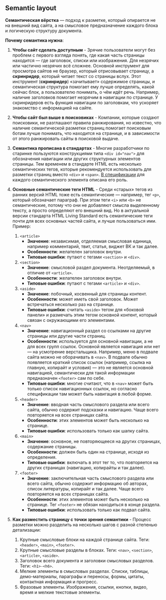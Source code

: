 ## Semantic layout

**Семантическая вёрстка** — подход к разметке, который опирается не на внешний вид сайта, а на смысловое предназначение каждого блока и логическую структуру документа.

**Почему семантика нужна**:

1. **Чтобы сайт сделать доступным** - Зрячие пользователи могут без проблем с первого взгляда понять, где какая часть страницы находится — где заголовок, списки или изображения.
   Для незрячих или частично незрячих всё сложнее. Основной инструмент для просмотра сайтов не браузер, который отрисовывает страницу, а **скринридер**, который читает текст со страницы вслух.
   Этот инструмент (**скринридер**) «зачитывает» содержимое страницы, и семантическая структура помогает ему лучше определять, какой сейчас блок, а пользователю понимать, о чём идёт речь.
   Например, наличие заголовков помогает незрячим в навигации по странице. У скринридеров есть функция навигации по заголовкам, что ускоряет знакомство с информацией на сайте.

2. **Чтобы сайт был выше в поисковиках** - Компании, которые создают поисковики, не разглашают правила ранжирования, но известно, что наличие семантической разметки страниц помогает поисковым ботам лучше понимать, что находится на странице, и в зависимости от этого ранжировать сайты в поисковой выдаче.

3. **Семантика прописана в стандартах** - Многие разработчики по старинке пользуются конструкциями типа `<div id="nav">` для обозначения навигации или других структурных элементов страницы.
   Тем временем в стандарте HTML есть несколько семантических тегов, которые рекомендуется использовать для разметки страниц вместо `<div>` и `<span>`. [В спецификации](https://html.spec.whatwg.org/multipage/sections.html#the-nav-element) для каждого семантического элемента описана его роль.

4. **Основные семантические теги HTML** - Среди «старых» тегов из ранних версий HTML тоже есть семантические — например, тег `<p>`, который обозначает параграф. При этом теги `<i>` или `<b>` не семантические, потому что они не добавляют смысла выделенному тексту, а просто определяют его внешний вид.
   Но в актуальной версии стандарта HTML Living Standard есть семантические теги почти для всех основных частей сайта, и лучше пользоваться ими. Пример:

   1. `<article>`
      - **Значение**: независимая, отделяемая смысловая единица, например комментарий, твит, статья, виджет ВК и так далее.
      - **Особенности**: желателен заголовок внутри.
      - **Типовые ошибки**: путают с тегами `<section>` и `<div>`.
   2. `<section>`
      - **Значение**: смысловой раздел документа. Неотделяемый, в отличие от `<article>`.
      - **Особенности**: желателен заголовок внутри.
      - **Типовые ошибки**: путают с тегами `<article>` и `<div>`.
   3. `<aside>`
      - **Значение**: побочный, косвенный для страницы контент.
      - **Особенности**: может иметь свой заголовок. Может встречаться несколько раз на странице.
      - **Типовые ошибки**: считать `<aside>` тегом для «боковой панели» и размечать этим тегом основной контент, который связан с окружающими его элементами.
   4. `<nav>`
      - **Значение**: навигационный раздел со ссылками на другие страницы или другие части страниц.
      - **Особенности**: используется для основной навигации, а не для всех групп ссылок. Основной является навигация или нет — на усмотрение верстальщика. Например, меню в подвале сайта можно не оборачивать в `<nav>`. В подвале обычно появляется краткий список ссылок (например, ссылка на главную, копирайт и условия) — это не является основной навигацией, семантически для такой информации предназначен `<footer>` сам по себе.
      - **Типовые ошибки**: многие считают, что в `<nav>` может быть только список навигационных ссылок, но согласно спецификации там может быть навигация в любой форме.
   5. `<header>`
      - **Значение**: вводная часть смыслового раздела или всего сайта, обычно содержит подсказки и навигацию. Чаще всего повторяется на всех страницах сайта.
      - **Особенности**: этих элементов может быть несколько на странице.
      - **Типовые ошибки**: использовать только как шапку сайта.
   6. `<main>`
      - **Значение**: основное, не повторяющееся на других страницах, содержание страницы.
      - **Особенности**: должен быть один на странице, исходя из определения.
      - **Типовые ошибки**: включать в этот тег то, что повторяется на других страницах (навигацию, копирайты и так далее).
   7. `<footer>`
      - **Значение**: заключительная часть смыслового раздела или всего сайта, обычно содержит информацию об авторах, список литературы, копирайт и так далее. Чаще всего повторяется на всех страницах сайта.
      - **Особенности**: этих элементов может быть несколько на странице. Тег `<footer>` не обязан находиться в конце раздела.
      - **Типовые ошибки**: использовать только как подвал сайта.

5. **Как разместить страницу с точки зрения семантики** - Процесс разметки можно разделить на несколько шагов с разной степенью детализации:
   1. Крупные смысловые блоки на каждой странице сайта. Теги: `<header>`, `<main>`, `<footer>`.
   2. Крупные смысловые разделы в блоках. Теги: `<nav>`, `<section>`, `<article>`, `<aside>`.
   3. Заголовок всего документа и заголовки смысловых разделов. Теги: `<h1>-<h6>`.
   4. Мелкие элементы в смысловых разделах. Списки, таблицы, демо-материалы, параграфы и переносы, формы, цитаты, контактная информация и прогресс.
   5. Фразовые элементы. Изображения, ссылки, кнопки, видео, время и мелкие текстовые элементы.
